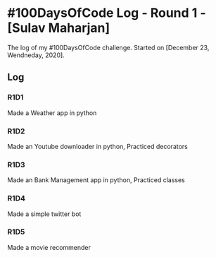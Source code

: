 # #100DaysOfCode Log - Round 1 - [Sulav Maharjan]

The log of my #100DaysOfCode challenge. Started on [December 23, Wendneday, 2020].

## Log

### R1D1 
Made a Weather app in python

### R1D2
Made an Youtube downloader in python, Practiced decorators

### R1D3
Made an Bank Management app in python, Practiced classes

### R1D4
Made a simple twitter bot

### R1D5
Made a movie recommender